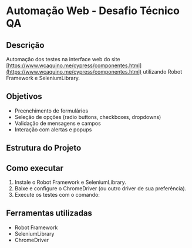 # Automação Web - Desafio Técnico QA

## Descrição
Automação dos testes na interface web do site [https://www.wcaquino.me/cypress/componentes.html](https://www.wcaquino.me/cypress/componentes.html) utilizando Robot Framework e SeleniumLibrary.

## Objetivos
- Preenchimento de formulários
- Seleção de opções (radio buttons, checkboxes, dropdowns)
- Validação de mensagens e campos
- Interação com alertas e popups

## Estrutura do Projeto




## Como executar
1. Instale o Robot Framework e SeleniumLibrary.
2. Baixe e configure o ChromeDriver (ou outro driver de sua preferência).
3. Execute os testes com o comando:

## Ferramentas utilizadas
- Robot Framework
- SeleniumLibrary
- ChromeDriver




